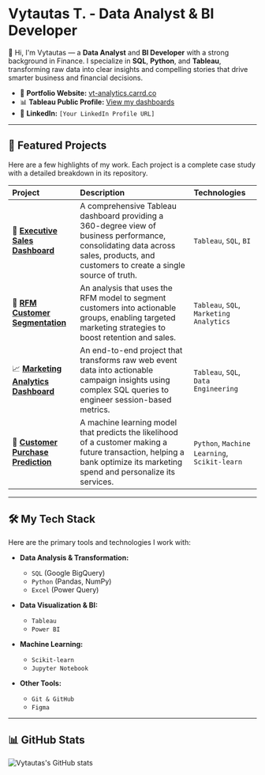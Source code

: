 # Vytautas T. - Data Analyst & BI Developer

👋 Hi, I'm Vytautas — a **Data Analyst** and **BI Developer** with a strong background in Finance. I specialize in **SQL**, **Python**, and **Tableau**, transforming raw data into clear insights and compelling stories that drive smarter business and financial decisions.

* 💼 **Portfolio Website:** [vt-analytics.carrd.co](http://vt-analytics.carrd.co)
* 📊 **Tableau Public Profile:** [View my dashboards](https://public.tableau.com/app/profile/vytautas.tu/vizzes)
* 🔗 **LinkedIn:** `[Your LinkedIn Profile URL]`

---

## 🚀 Featured Projects

Here are a few highlights of my work. Each project is a complete case study with a detailed breakdown in its repository.

| Project | Description | Technologies |
| :--- | :--- | :--- |
| 👑 **[Executive Sales Dashboard](https://github.com/vytautas-fin/executive-sales-dashboard)** | A comprehensive Tableau dashboard providing a 360-degree view of business performance, consolidating data across sales, products, and customers to create a single source of truth. | `Tableau`, `SQL`, `BI` |
| 🎯 **[RFM Customer Segmentation](https://github.com/vytautas-fin/rfm-customer-segmentation)** | An analysis that uses the RFM model to segment customers into actionable groups, enabling targeted marketing strategies to boost retention and sales. | `Tableau`, `SQL`, `Marketing Analytics` |
| 📈 **[Marketing Analytics Dashboard](https://github.com/vytautas-fin/marketing-analytics-dashboard)** | An end-to-end project that transforms raw web event data into actionable campaign insights using complex SQL queries to engineer session-based metrics. | `Tableau`, `SQL`, `Data Engineering` |
| 🤖 **[Customer Purchase Prediction](https://github.com/vytautas-fin/santander-customer-purchase-prediction)** | A machine learning model that predicts the likelihood of a customer making a future transaction, helping a bank optimize its marketing spend and personalize its services. | `Python`, `Machine Learning`, `Scikit-learn` |

---

## 🛠️ My Tech Stack

Here are the primary tools and technologies I work with:

* **Data Analysis & Transformation:**
    * `SQL` (Google BigQuery)
    * `Python` (Pandas, NumPy)
    * `Excel` (Power Query)

* **Data Visualization & BI:**
    * `Tableau`
    * `Power BI`

* **Machine Learning:**
    * `Scikit-learn`
    * `Jupyter Notebook`

* **Other Tools:**
    * `Git & GitHub`
    * `Figma`

---

## 📊 GitHub Stats

![Vytautas's GitHub stats](https://github-readme-stats.vercel.app/api?username=vytautas-fin&show_icons=true&theme=dark&hide_border=true&count_private=true)
